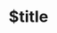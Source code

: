 ---
title: $title
second_title: .NET API संदर्भ के लिए Aspose.PSD
description: $description
type: docs
weight: $weight
url: /hi/net/$ref/
---